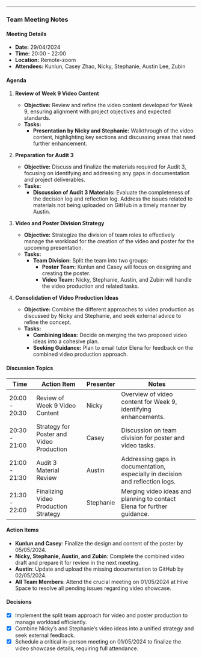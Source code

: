 ---

### Team Meeting Notes

#### Meeting Details
- **Date:** 29/04/2024
- **Time:** 20:00 - 22:00
- **Location:** Remote-zoom
- **Attendees:** Kunlun, Casey Zhao, Nicky, Stephanie, Austin Lee, Zubin

#### Agenda
1. **Review of Week 9 Video Content**
   - **Objective:** Review and refine the video content developed for Week 9, ensuring alignment with project objectives and expected standards.
   - **Tasks:**
     - **Presentation by Nicky and Stephanie:** Walkthrough of the video content, highlighting key sections and discussing areas that need further enhancement.

2. **Preparation for Audit 3**
   - **Objective:** Discuss and finalize the materials required for Audit 3, focusing on identifying and addressing any gaps in documentation and project deliverables.
   - **Tasks:**
     - **Discussion of Audit 3 Materials:** Evaluate the completeness of the decision log and reflection log. Address the issues related to materials not being uploaded on GitHub in a timely manner by Austin.

3. **Video and Poster Division Strategy**
   - **Objective:** Strategize the division of team roles to effectively manage the workload for the creation of the video and poster for the upcoming presentation.
   - **Tasks:**
     - **Team Division:** Split the team into two groups:
       - **Poster Team:** Kunlun and Casey will focus on designing and creating the poster.
       - **Video Team:** Nicky, Stephanie, Austin, and Zubin will handle the video production and related tasks.

4. **Consolidation of Video Production Ideas**
   - **Objective:** Combine the different approaches to video production as discussed by Nicky and Stephanie, and seek external advice to refine the concept.
   - **Tasks:**
     - **Combining Ideas:** Decide on merging the two proposed video ideas into a cohesive plan.
     - **Seeking Guidance:** Plan to email tutor Elena for feedback on the combined video production approach.

#### Discussion Topics

| Time          | Action Item                              | Presenter | Notes                                                        |
| ------------- | ---------------------------------------- | --------- | ------------------------------------------------------------ |
| 20:00 - 20:30 | Review of Week 9 Video Content           | Nicky     | Overview of video content for Week 9, identifying enhancements. |
| 20:30 - 21:00 | Strategy for Poster and Video Production | Casey     | Discussion on team division for poster and video tasks.      |
| 21:00 - 21:30 | Audit 3 Material Review                  | Austin    | Addressing gaps in documentation, especially in decision and reflection logs. |
| 21:30 - 22:00 | Finalizing Video Production Strategy     | Stephanie | Merging video ideas and planning to contact Elena for further guidance. |

#### Action Items 
- **Kunlun and Casey**: Finalize the design and content of the poster by 05/05/2024.
- **Nicky, Stephanie, Austin, and Zubin**: Complete the combined video draft and prepare it for review in the next meeting.
- **Austin**: Update and upload the missing documentation to GitHub by 02/05/2024.
- **All Team Members**: Attend the crucial meeting on 01/05/2024 at Hive Space to resolve all pending issues regarding video showcase.

#### Decisions 
- [x] Implement the split team approach for video and poster production to manage workload efficiently.
- [x] Combine Nicky’s and Stephanie’s video ideas into a unified strategy and seek external feedback.
- [x] Schedule a critical in-person meeting on 01/05/2024 to finalize the video showcase details, requiring full attendance.
